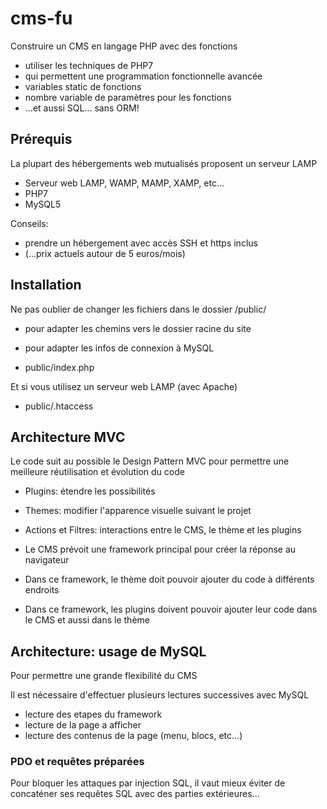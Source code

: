 # cms-fu

Construire un CMS en langage PHP avec des fonctions

* utiliser les techniques de PHP7 
* qui permettent une programmation fonctionnelle avancée
* variables static de fonctions
* nombre variable de paramètres pour les fonctions
* ...et aussi SQL... sans ORM!


## Prérequis

La plupart des hébergements web mutualisés proposent un serveur LAMP

* Serveur web LAMP, WAMP, MAMP, XAMP, etc...
* PHP7
* MySQL5

Conseils:
* prendre un hébergement avec accès SSH et https inclus
* (...prix actuels autour de 5 euros/mois)

## Installation

Ne pas oublier de changer les fichiers dans le dossier /public/
* pour adapter les chemins vers le dossier racine du site
* pour adapter les infos de connexion à MySQL

* public/index.php

Et si vous utilisez un serveur web LAMP (avec Apache)

* public/.htaccess


## Architecture MVC

Le code suit au possible le Design Pattern MVC pour permettre une meilleure
réutilisation et évolution du code

* Plugins: étendre les possibilités
* Themes: modifier l'apparence visuelle suivant le projet
* Actions et Filtres: interactions entre le CMS, le thème et les plugins

* Le CMS prévoit une framework principal pour créer la réponse au navigateur
* Dans ce framework, le thème doit pouvoir ajouter du code à différents endroits
* Dans ce framework, les plugins doivent pouvoir ajouter leur code dans le CMS et aussi dans le thème


## Architecture: usage de MySQL

Pour permettre une grande flexibilité du CMS

Il est nécessaire d'effectuer plusieurs lectures successives avec MySQL

* lecture des etapes du framework
* lecture de la page a afficher
* lecture des contenus de la page (menu, blocs, etc...)

### PDO et requêtes préparées 

Pour bloquer les attaques par injection SQL, 
il vaut mieux éviter de concaténer ses requêtes SQL avec des parties extérieures...
